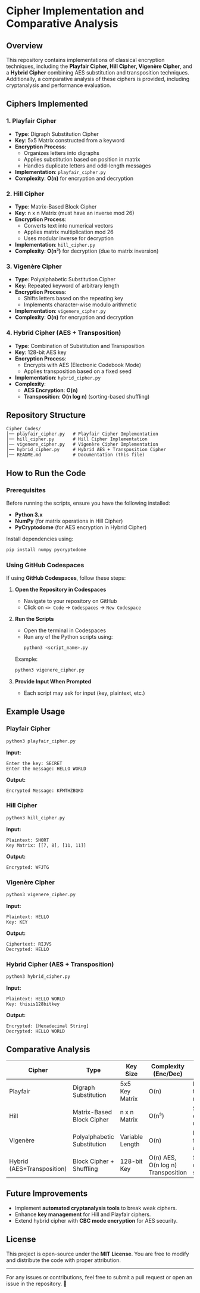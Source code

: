# Cipher Implementation and Comparative Analysis

## Overview
This repository contains implementations of classical encryption techniques, including the **Playfair Cipher, Hill Cipher, Vigenère Cipher**, and a **Hybrid Cipher** combining AES substitution and transposition techniques. Additionally, a comparative analysis of these ciphers is provided, including cryptanalysis and performance evaluation.

## Ciphers Implemented

### 1. Playfair Cipher
- **Type**: Digraph Substitution Cipher
- **Key**: 5x5 Matrix constructed from a keyword
- **Encryption Process**:
  - Organizes letters into digraphs
  - Applies substitution based on position in matrix
  - Handles duplicate letters and odd-length messages
- **Implementation**: `playfair_cipher.py`
- **Complexity**: **O(n)** for encryption and decryption

### 2. Hill Cipher
- **Type**: Matrix-Based Block Cipher
- **Key**: n x n Matrix (must have an inverse mod 26)
- **Encryption Process**:
  - Converts text into numerical vectors
  - Applies matrix multiplication mod 26
  - Uses modular inverse for decryption
- **Implementation**: `hill_cipher.py`
- **Complexity**: **O(n³)** for decryption (due to matrix inversion)

### 3. Vigenère Cipher
- **Type**: Polyalphabetic Substitution Cipher
- **Key**: Repeated keyword of arbitrary length
- **Encryption Process**:
  - Shifts letters based on the repeating key
  - Implements character-wise modulo arithmetic
- **Implementation**: `vigenere_cipher.py`
- **Complexity**: **O(n)** for encryption and decryption

### 4. Hybrid Cipher (AES + Transposition)
- **Type**: Combination of Substitution and Transposition
- **Key**: 128-bit AES key
- **Encryption Process**:
  - Encrypts with AES (Electronic Codebook Mode)
  - Applies transposition based on a fixed seed
- **Implementation**: `hybrid_cipher.py`
- **Complexity**:
  - **AES Encryption**: **O(n)**
  - **Transposition**: **O(n log n)** (sorting-based shuffling)

## Repository Structure
```
Cipher_Codes/
│── playfair_cipher.py   # Playfair Cipher Implementation
│── hill_cipher.py       # Hill Cipher Implementation
│── vigenere_cipher.py   # Vigenère Cipher Implementation
│── hybrid_cipher.py     # Hybrid AES + Transposition Cipher
│── README.md            # Documentation (this file)
```

## How to Run the Code

### Prerequisites
Before running the scripts, ensure you have the following installed:
- **Python 3.x**
- **NumPy** (for matrix operations in Hill Cipher)
- **PyCryptodome** (for AES encryption in Hybrid Cipher)

Install dependencies using:
```sh
pip install numpy pycryptodome
```

### Using GitHub Codespaces
If using **GitHub Codespaces**, follow these steps:

1. **Open the Repository in Codespaces**
   - Navigate to your repository on GitHub
   - Click on `<> Code` → `Codespaces` → `New Codespace`

2. **Run the Scripts**
   - Open the terminal in Codespaces
   - Run any of the Python scripts using:
     ```sh
     python3 <script_name>.py
     ```
   Example:
     ```sh
     python3 vigenere_cipher.py
     ```

3. **Provide Input When Prompted**
   - Each script may ask for input (key, plaintext, etc.)

## Example Usage

### Playfair Cipher
```sh
python3 playfair_cipher.py
```
**Input:**
```
Enter the key: SECRET
Enter the message: HELLO WORLD
```
**Output:**
```
Encrypted Message: KFMTHZBQKD
```

### Hill Cipher
```sh
python3 hill_cipher.py
```
**Input:**
```
Plaintext: SHORT
Key Matrix: [[7, 8], [11, 11]]
```
**Output:**
```
Encrypted: WFJTG
```

### Vigenère Cipher
```sh
python3 vigenere_cipher.py
```
**Input:**
```
Plaintext: HELLO
Key: KEY
```
**Output:**
```
Ciphertext: RIJVS
Decrypted: HELLO
```

### Hybrid Cipher (AES + Transposition)
```sh
python3 hybrid_cipher.py
```
**Input:**
```
Plaintext: HELLO WORLD
Key: thisis128bitkey
```
**Output:**
```
Encrypted: [Hexadecimal String]
Decrypted: HELLO WORLD
```

## Comparative Analysis
| Cipher       | Type                         | Key Size        | Complexity (Enc/Dec) | Strengths                        | Weaknesses |
|-------------|------------------------------|-----------------|----------------------|---------------------------------|------------|
| Playfair    | Digraph Substitution         | 5x5 Key Matrix  | O(n)                 | More secure than simple monoalphabetic | Still vulnerable to digraph analysis |
| Hill        | Matrix-Based Block Cipher    | n x n Matrix    | O(n³)                 | Stronger encryption, uses algebra | Requires invertible key matrix |
| Vigenère    | Polyalphabetic Substitution  | Variable Length | O(n)                  | Resists simple frequency analysis | Still breakable with Kasiski method |
| Hybrid (AES+Transposition) | Block Cipher + Shuffling | 128-bit Key  | O(n) AES, O(n log n) Transposition | Strong cryptographic security | Computationally heavier |

## Future Improvements
- Implement **automated cryptanalysis tools** to break weak ciphers.
- Enhance **key management** for Hill and Playfair ciphers.
- Extend hybrid cipher with **CBC mode encryption** for AES security.

## License
This project is open-source under the **MIT License**. You are free to modify and distribute the code with proper attribution.

---

For any issues or contributions, feel free to submit a pull request or open an issue in the repository. 🚀
